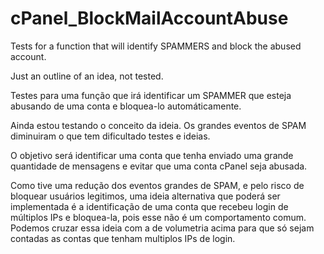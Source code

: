# cPanel_BlockMailAccountAbuse

Tests for a function that will identify SPAMMERS and block the abused account.

Just an outline of an idea, not tested.


Testes para uma função que irá identificar um SPAMMER que esteja abusando de uma conta e bloquea-lo automáticamente.

Ainda estou testando o conceito da ideia. Os grandes eventos de SPAM diminuiram o que tem dificultado testes e ideias.


O objetivo será identificar uma conta que tenha enviado uma grande quantidade de mensagens e evitar que uma conta cPanel seja abusada.

Como tive uma redução dos eventos grandes de SPAM, e pelo risco de bloquear usuários legitimos, uma ideia alternativa que poderá ser implementada é a identificação de uma conta que recebeu login de múltiplos IPs e bloquea-la, pois esse não é um comportamento comum. Podemos cruzar essa ideia com a de volumetria acima para que só sejam contadas as contas que tenham multiplos IPs de login.
